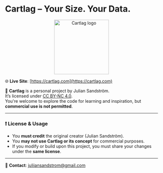 # Cartlag – Your Size. Your Data.
<p align="center">
  <img src="./assets/cartlag-ph.png" alt="Cartlag logo" width="180" />
</p>

🌐 **Live Site**: [https://cartlag.com](https://cartlag.com)

🚀 **Cartlag** is a personal project by Julian Sandström.  
It’s licensed under [CC BY-NC 4.0](https://creativecommons.org/licenses/by-nc/4.0/).  
You're welcome to explore the code for learning and inspiration, but **commercial use is not permitted**.

---

### ❗ License & Usage

- You **must credit** the original creator (Julian Sandström).
- You **may not use Cartlag or its concept** for commercial purposes.
- If you modify or build upon this project, you must share your changes under the **same license**.

---

📩 **Contact**: [juliiansandstrom@gmail.com](mailto:juliiansandstrom@gmail.com)
